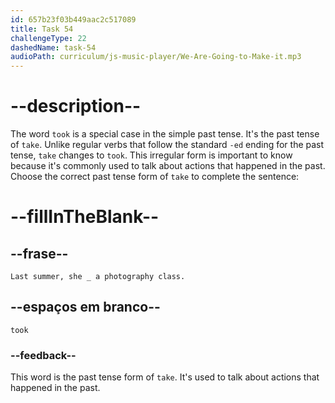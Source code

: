 ```yaml
---
id: 657b23f03b449aac2c517089
title: Task 54
challengeType: 22
dashedName: task-54
audioPath: curriculum/js-music-player/We-Are-Going-to-Make-it.mp3
---
```


# --description--

The word `took` is a special case in the simple past tense. It's the past tense of `take`. Unlike regular verbs that follow the standard `-ed` ending for the past tense, `take` changes to `took`. This irregular form is important to know because it's commonly used to talk about actions that happened in the past. Choose the correct past tense form of `take` to complete the sentence:

# --fillInTheBlank--

## --frase--

`Last summer, she _ a photography class.`

## --espaços em branco--

`took`

### --feedback--

This word is the past tense form of `take`. It's used to talk about actions that happened in the past.


